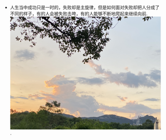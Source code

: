 - 人生当中成功只是一时的，失败却是主旋律，但是如何面对失败却把人分成了不同的样子，有的人会被失败击垮，有的人能够不断地爬起来继续向前.
![坚持](https://github.com/Mrhelloyang/Mrhelloyang/blob/main/%E7%85%A7%E7%89%87.jpg).
